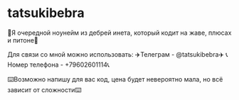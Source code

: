 # tatsukibebra

👻Я очередной ноунейм из дебрей инета, который кодит на жаве, плюсах и питоне👻

Для связи со мной можно использовать:
  ✈️Телеграм - @tatsukibebra✈️
  📞Номер телефона - +79602601114📞

⌨️Возможно напишу для вас код, цена будет невероятно мала, но всё зависит от сложности⌨️
